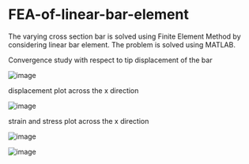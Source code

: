 # FEA-of-linear-bar-element
The varying cross section bar is solved using Finite Element Method by considering linear bar element. The problem is solved using MATLAB.

Convergence study with respect to tip displacement of the bar

![image](https://github.com/Panchal1810/FEA-of-linear-bar-element/assets/122630851/fd9b42cf-0ee5-4024-8d62-ec5fa4f68034)

displacement plot across the x direction

![image](https://github.com/Panchal1810/FEA-of-linear-bar-element/assets/122630851/81f454a3-d420-4b7c-a9a1-96a16120cf66)

strain and stress plot across the x direction

![image](https://github.com/Panchal1810/FEA-of-linear-bar-element/assets/122630851/54ab1256-d2a8-448b-a6d0-fbc042c24ba2)

![image](https://github.com/Panchal1810/FEA-of-linear-bar-element/assets/122630851/0682a9f3-8707-4b8f-be5e-31aac617724a)


